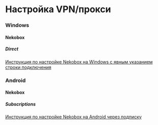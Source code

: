 # Настройка VPN/прокси


### Windows
#### Nekobox
##### Direct

[Инструкция по настройке Nekobox на Windows с явным указанием строки подключения](Windows/NekoBox/Direct/README.md)

### Android
#### Nekobox
##### Subscriptions

[Инструкция по настройке Nekobox на Android через подписку](Android/Nekobox/Subscription/README.md)